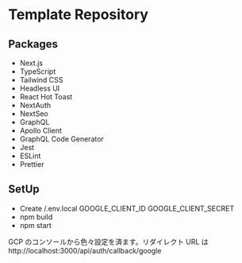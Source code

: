 # Template Repository

## Packages

- Next.js
- TypeScript
- Tailwind CSS
- Headless UI
- React Hot Toast
- NextAuth
- NextSeo
- GraphQL
- Apollo Client
- GraphQL Code Generator
- Jest
- ESLint
- Prettier

## SetUp

- Create /.env.local
  GOOGLE_CLIENT_ID
  GOOGLE_CLIENT_SECRET
- npm build
- npm start

GCP のコンソールから色々設定を済ます。リダイレクト URL は http://localhost:3000/api/auth/callback/google
